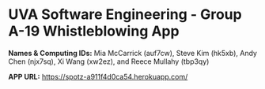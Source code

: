 # UVA Software Engineering - Group A-19 Whistleblowing App

__Names & Computing IDs:__
Mia McCarrick (auf7cw),
Steve Kim (hk5xb), 
Andy Chen (njx7sq), 
Xi Wang (xw2ez), 
and Reece Mullahy (tbp3qy)

__APP URL:__
https://spotz-a911f4d0ca54.herokuapp.com/





